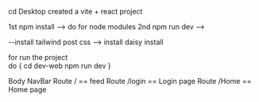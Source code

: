 cd Desktop
created a vite + react project

1st npm install --> do for node modules
2nd npm run dev -->

--install tailwind post css -->
install daisy install

for run the project \
do
{
cd dev-web
npm run dev
}

Body
NavBar
Route / == feed
Route /login == Login page
Route /Home == Home page
